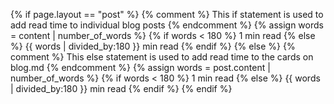 {% if page.layout == "post" %}
    {% comment %}
    This if statement is used to add read time to individual blog posts
    {% endcomment %}
    {% assign words = content | number_of_words %}
    {% if words < 180 %}
    1 min read
    {% else %}
    {{ words | divided_by:180 }} min read
    <script src="/assets/js/progress-bar.min.js" type="text/javascript"></script>
    {% endif %}
{% else %}
    {% comment %}
    This else statement is used to add read time to the cards on blog.md
    {% endcomment %}
    {% assign words = post.content | number_of_words %}
    {% if words < 180 %}
    1 min read
    {% else %}
    {{ words | divided_by:180 }} min read
    {% endif %}
{% endif %}   